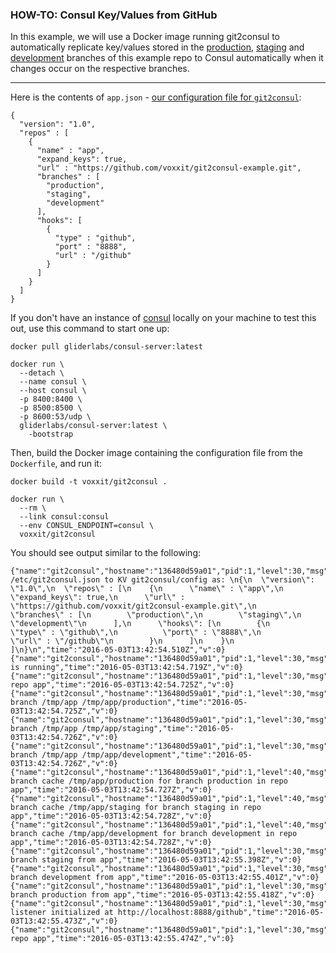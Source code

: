 ### HOW-TO: Consul Key/Values from GitHub

In this example, we will use a Docker image running git2consul to automatically replicate key/values stored in the [production](https://github.com/voxxit/git2consul-example/tree/production), [staging](https://github.com/voxxit/git2consul-example/tree/staging) and [development](https://github.com/voxxit/git2consul-example/tree/development) branches of this example repo to Consul automatically when it changes occur on the respective branches.

---

Here is the contents of `app.json` - [our configuration file for `git2consul`](https://github.com/Cimpress-MCP/git2consul#configuration):

```
{
  "version": "1.0",
  "repos" : [
    {
      "name" : "app",
      "expand_keys": true,
      "url" : "https://github.com/voxxit/git2consul-example.git",
      "branches" : [
        "production",
        "staging",
        "development"
      ],
      "hooks": [
        {
          "type" : "github",
          "port" : "8888",
          "url" : "/github"
        }
      ]
    }
  ]
}
```

If you don't have an instance of [consul](https://consul.io) locally on your machine to test this out, use this command to start one up:

```
docker pull gliderlabs/consul-server:latest

docker run \
  --detach \
  --name consul \
  --host consul \
  -p 8400:8400 \
  -p 8500:8500 \
  -p 8600:53/udp \
  gliderlabs/consul-server:latest \
    -bootstrap
```

Then, build the Docker image containing the configuration file from the `Dockerfile`, and run it:

```
docker build -t voxxit/git2consul .

docker run \
  --rm \
  --link consul:consul
  --env CONSUL_ENDPOINT=consul \
  voxxit/git2consul
```

You should see output similar to the following:

```
{"name":"git2consul","hostname":"136480d59a01","pid":1,"level":30,"msg":"Adding /etc/git2consul.json to KV git2consul/config as: \n{\n  \"version\": \"1.0\",\n  \"repos\" : [\n    {\n      \"name\" : \"app\",\n      \"expand_keys\": true,\n      \"url\" : \"https://github.com/voxxit/git2consul-example.git\",\n      \"branches\" : [\n        \"production\",\n        \"staging\",\n        \"development\"\n      ],\n      \"hooks\": [\n        {\n          \"type\" : \"github\",\n          \"port\" : \"8888\",\n          \"url\" : \"/github\"\n        }\n      ]\n    }\n  ]\n}\n","time":"2016-05-03T13:42:54.510Z","v":0}
{"name":"git2consul","hostname":"136480d59a01","pid":1,"level":30,"msg":"git2consul is running","time":"2016-05-03T13:42:54.719Z","v":0}
{"name":"git2consul","hostname":"136480d59a01","pid":1,"level":30,"msg":"Initting repo app","time":"2016-05-03T13:42:54.725Z","v":0}
{"name":"git2consul","hostname":"136480d59a01","pid":1,"level":30,"msg":"Initting branch /tmp/app /tmp/app/production","time":"2016-05-03T13:42:54.725Z","v":0}
{"name":"git2consul","hostname":"136480d59a01","pid":1,"level":30,"msg":"Initting branch /tmp/app /tmp/app/staging","time":"2016-05-03T13:42:54.726Z","v":0}
{"name":"git2consul","hostname":"136480d59a01","pid":1,"level":30,"msg":"Initting branch /tmp/app /tmp/app/development","time":"2016-05-03T13:42:54.726Z","v":0}
{"name":"git2consul","hostname":"136480d59a01","pid":1,"level":40,"msg":"Purging branch cache /tmp/app/production for branch production in repo app","time":"2016-05-03T13:42:54.727Z","v":0}
{"name":"git2consul","hostname":"136480d59a01","pid":1,"level":40,"msg":"Purging branch cache /tmp/app/staging for branch staging in repo app","time":"2016-05-03T13:42:54.728Z","v":0}
{"name":"git2consul","hostname":"136480d59a01","pid":1,"level":40,"msg":"Purging branch cache /tmp/app/development for branch development in repo app","time":"2016-05-03T13:42:54.728Z","v":0}
{"name":"git2consul","hostname":"136480d59a01","pid":1,"level":30,"msg":"Initialized branch staging from app","time":"2016-05-03T13:42:55.398Z","v":0}
{"name":"git2consul","hostname":"136480d59a01","pid":1,"level":30,"msg":"Initialized branch development from app","time":"2016-05-03T13:42:55.401Z","v":0}
{"name":"git2consul","hostname":"136480d59a01","pid":1,"level":30,"msg":"Initialized branch production from app","time":"2016-05-03T13:42:55.418Z","v":0}
{"name":"git2consul","hostname":"136480d59a01","pid":1,"level":30,"msg":"github listener initialized at http://localhost:8888/github","time":"2016-05-03T13:42:55.473Z","v":0}
{"name":"git2consul","hostname":"136480d59a01","pid":1,"level":30,"msg":"Loaded repo app","time":"2016-05-03T13:42:55.474Z","v":0}
```

